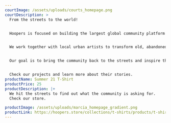 ```yaml
---
courtImage: /assets/uploads/courts_homepage.png
courtDescription: >
  From the streets to the world!


  Hoopers is focused on building the largest global community platform around the game of basketball. 


  We work together with local urban artists to transform old, abandoned and damaged courts into new and iconic spots in cities.


  Our goal is to bring the community back to the streets and inspire the next generation of talents to fall in love with our game.


  Check our projects and learn more about their stories.
productName: Summer 21 T-Shirt
productPrice: 25
productDescription: |+
  We hit the streets to find out what the community is asking for.
  Check our store.

productImage: /assets/uploads/marcia_homepage_gradient.png
productLink: https://hoopers.store/collections/t-shirts/products/t-shirt-hoopers-summer
---
```

